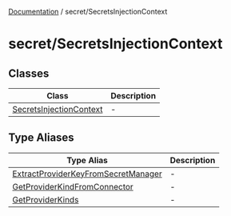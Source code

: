 [Documentation](../../index.md) / secret/SecretsInjectionContext

# secret/SecretsInjectionContext

## Classes

| Class | Description |
| ------ | ------ |
| [SecretsInjectionContext](classes/SecretsInjectionContext.md) | - |

## Type Aliases

| Type Alias | Description |
| ------ | ------ |
| [ExtractProviderKeyFromSecretManager](type-aliases/ExtractProviderKeyFromSecretManager.md) | - |
| [GetProviderKindFromConnector](type-aliases/GetProviderKindFromConnector.md) | - |
| [GetProviderKinds](type-aliases/GetProviderKinds.md) | - |
